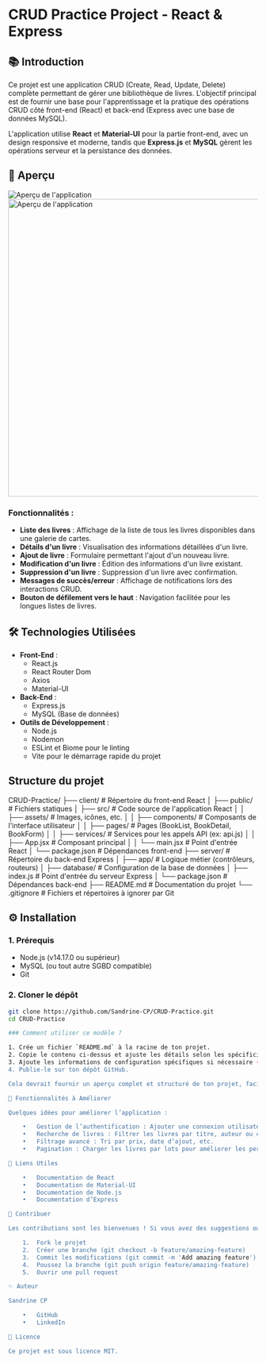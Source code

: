 # CRUD Practice Project - React & Express

## 📚 Introduction

Ce projet est une application CRUD (Create, Read, Update, Delete) complète permettant de gérer une bibliothèque de livres. L'objectif principal est de fournir une base pour l'apprentissage et la pratique des opérations CRUD côté front-end (React) et back-end (Express avec une base de données MySQL).

L'application utilise **React** et **Material-UI** pour la partie front-end, avec un design responsive et moderne, tandis que **Express.js** et **MySQL** gèrent les opérations serveur et la persistance des données.

## 🎨 Aperçu

![Aperçu de l'application](./assets/preview.png)
<img src="./assets/preview.png" alt="Aperçu de l'application" width="600"/>

### Fonctionnalités :
- **Liste des livres** : Affichage de la liste de tous les livres disponibles dans une galerie de cartes.
- **Détails d'un livre** : Visualisation des informations détaillées d'un livre.
- **Ajout de livre** : Formulaire permettant l'ajout d'un nouveau livre.
- **Modification d'un livre** : Édition des informations d'un livre existant.
- **Suppression d'un livre** : Suppression d'un livre avec confirmation.
- **Messages de succès/erreur** : Affichage de notifications lors des interactions CRUD.
- **Bouton de défilement vers le haut** : Navigation facilitée pour les longues listes de livres.

## 🛠️ Technologies Utilisées

- **Front-End** :
  - React.js
  - React Router Dom
  - Axios
  - Material-UI
- **Back-End** :
  - Express.js
  - MySQL (Base de données)
- **Outils de Développement** :
  - Node.js
  - Nodemon
  - ESLint et Biome pour le linting
  - Vite pour le démarrage rapide du projet

## Structure du projet
 CRUD-Practice/
├── client/                 # Répertoire du front-end React
│   ├── public/             # Fichiers statiques
│   ├── src/                # Code source de l'application React
│   │   ├── assets/         # Images, icônes, etc.
│   │   ├── components/     # Composants de l'interface utilisateur
│   │   ├── pages/          # Pages (BookList, BookDetail, BookForm)
│   │   ├── services/       # Services pour les appels API (ex: api.js)
│   │   ├── App.jsx         # Composant principal
│   │   └── main.jsx        # Point d'entrée React
│   └── package.json        # Dépendances front-end
├── server/                 # Répertoire du back-end Express
│   ├── app/                # Logique métier (contrôleurs, routeurs)
│   ├── database/           # Configuration de la base de données
│   ├── index.js            # Point d'entrée du serveur Express
│   └── package.json        # Dépendances back-end
├── README.md               # Documentation du projet
└── .gitignore              # Fichiers et répertoires à ignorer par Git

## ⚙️ Installation

### 1. Prérequis

- Node.js (v14.17.0 ou supérieur)
- MySQL (ou tout autre SGBD compatible)
- Git

### 2. Cloner le dépôt

```bash
git clone https://github.com/Sandrine-CP/CRUD-Practice.git
cd CRUD-Practice

### Comment utiliser ce modèle ?

1. Crée un fichier `README.md` à la racine de ton projet.
2. Copie le contenu ci-dessus et ajuste les détails selon les spécificités de ton projet.
3. Ajoute les informations de configuration spécifiques si nécessaire (par exemple, les variables d'environnement ou les scripts SQL).
4. Publie-le sur ton dépôt GitHub.

Cela devrait fournir un aperçu complet et structuré de ton projet, facilitant ainsi la compréhension et l'utilisation par d'autres développeurs.

🌟 Fonctionnalités à Améliorer

Quelques idées pour améliorer l’application :

	•	Gestion de l’authentification : Ajouter une connexion utilisateur pour restreindre l’accès aux modifications.
	•	Recherche de livres : Filtrer les livres par titre, auteur ou catégorie.
	•	Filtrage avancé : Tri par prix, date d’ajout, etc.
	•	Pagination : Charger les livres par lots pour améliorer les performances.

🔗 Liens Utiles

	•	Documentation de React
	•	Documentation de Material-UI
	•	Documentation de Node.js
	•	Documentation d’Express

🤝 Contribuer

Les contributions sont les bienvenues ! Si vous avez des suggestions ou des bugs à corriger, n’hésitez pas à ouvrir une issue ou à soumettre une pull request.

	1.	Fork le projet
	2.	Créer une branche (git checkout -b feature/amazing-feature)
	3.	Commit les modifications (git commit -m 'Add amazing feature')
	4.	Poussez la branche (git push origin feature/amazing-feature)
	5.	Ouvrir une pull request

✨ Auteur

Sandrine CP

	•	GitHub
	•	LinkedIn

📜 Licence

Ce projet est sous licence MIT.
